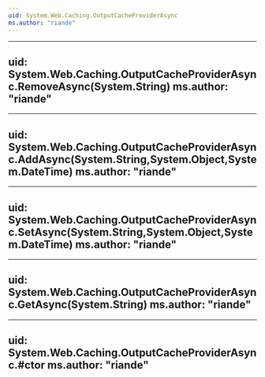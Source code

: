 ```yaml
---
uid: System.Web.Caching.OutputCacheProviderAsync
ms.author: "riande"
---
```


---
uid: System.Web.Caching.OutputCacheProviderAsync.RemoveAsync(System.String)
ms.author: "riande"
---

---
uid: System.Web.Caching.OutputCacheProviderAsync.AddAsync(System.String,System.Object,System.DateTime)
ms.author: "riande"
---

---
uid: System.Web.Caching.OutputCacheProviderAsync.SetAsync(System.String,System.Object,System.DateTime)
ms.author: "riande"
---

---
uid: System.Web.Caching.OutputCacheProviderAsync.GetAsync(System.String)
ms.author: "riande"
---

---
uid: System.Web.Caching.OutputCacheProviderAsync.#ctor
ms.author: "riande"
---
